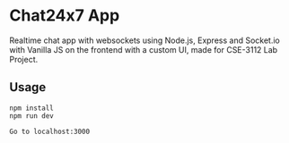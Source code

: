 # Chat24x7 App
Realtime chat app with websockets using Node.js, Express and Socket.io with Vanilla JS on the frontend with a custom UI, made for CSE-3112 Lab Project.
## Usage
```
npm install
npm run dev

Go to localhost:3000
```